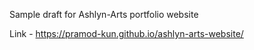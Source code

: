 Sample draft for Ashlyn-Arts portfolio website

Link - https://pramod-kun.github.io/ashlyn-arts-website/

